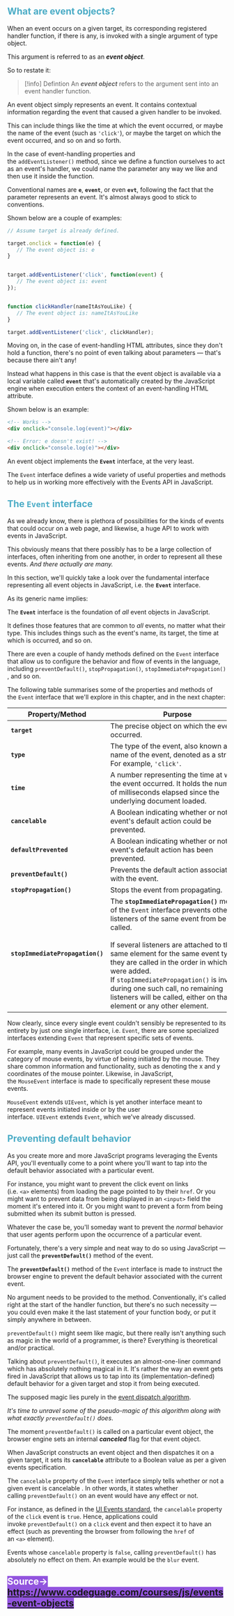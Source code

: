 
## <font color="#4bacc6">What are event objects?</font>

When an event occurs on a given target, its corresponding registered handler function, if there is any, is invoked with a single argument of type object.

This argument is referred to as an **_event object_**.

So to restate it:

> [!info] Defintion
> An **_event object_** refers to the argument sent into an event handler function.

An event object simply represents an event. It contains contextual information regarding the event that caused a given handler to be invoked.

This can include things like the time at which the event occurred, or maybe the name of the event (such as `'click'`), or maybe the target on which the event occurred, and so on and so forth.

In the case of event-handling properties and the `addEventListener()` method, since we define a function ourselves to act as an event's handler, we could name the parameter any way we like and then use it inside the function.

Conventional names are **`e`**, **`event`**, or even **`evt`**, following the fact that the parameter represents an event. It's almost always good to stick to conventions.

Shown below are a couple of examples:

```js
// Assume target is already defined.

target.onclick = function(e) {
   // The event object is: e
}


target.addEventListener('click', function(event) {
   // The event object is: event
});


function clickHandler(nameItAsYouLike) {
   // The event object is: nameItAsYouLike
}

target.addEventListener('click', clickHandler);
```

Moving on, in the case of event-handling HTML attributes, since they don't hold a function, there's no point of even talking about parameters — that's because there ain't any!

Instead what happens in this case is that the event object is available via a local variable called **`event`** that's automatically created by the JavaScript engine when execution enters the context of an event-handling HTML attribute.

Shown below is an example:

```html
<!-- Works -->
<div onclick="console.log(event)"></div>

<!-- Error: e doesn't exist! -->
<div onclick="console.log(e)"></div>
```

An event object implements the **`Event`** interface, at the very least.

The `Event` interface defines a wide variety of useful properties and methods to help us in working more effectively with the Events API in JavaScript.

## <font color="#4bacc6">The `Event` interface</font>

As we already know, there is plethora of possibilities for the kinds of events that could occur on a web page, and likewise, a huge API to work with events in JavaScript.

This obviously means that there possibly has to be a large collection of interfaces, often inheriting from one another, in order to represent all these events. _And there actually are many._

In this section, we'll quickly take a look over the fundamental interface representing all event objects in JavaScript, i.e. the **`Event`** interface.

As its generic name implies:

The **`Event`** interface is the foundation of _all_ event objects in JavaScript.

It defines those features that are common to _all_ events, no matter what their type. This includes things such as the event's name, its target, the time at which is occurred, and so on.

There are even a couple of handy methods defined on the `Event` interface that allow us to configure the behavior and flow of events in the language, including `preventDefault()`, `stopPropagation()`, `stopImmediatePropagation()`, and so on.

The following table summarises some of the properties and methods of the `Event` interface that we'll explore in this chapter, and in the next chapter:

| Property/Method                  | Purpose                                                                                                                                                                                                                                                                                                                                                                                                                              |
| -------------------------------- | ------------------------------------------------------------------------------------------------------------------------------------------------------------------------------------------------------------------------------------------------------------------------------------------------------------------------------------------------------------------------------------------------------------------------------------ |
| **`target`**                     | The precise object on which the event occurred.                                                                                                                                                                                                                                                                                                                                                                                      |
| **`type`**                       | The type of the event, also known as the name of the event, denoted as a string. For example, `'click'`.                                                                                                                                                                                                                                                                                                                             |
| **`time`**                       | A number representing the time at which the event occurred. It holds the number of milliseconds elapsed since the underlying document loaded.                                                                                                                                                                                                                                                                                        |
| **`cancelable`**                 | A Boolean indicating whether or not the event's default action could be prevented.                                                                                                                                                                                                                                                                                                                                                   |
| **`defaultPrevented`**           | A Boolean indicating whether or not the event's default action has been prevented.                                                                                                                                                                                                                                                                                                                                                   |
| **`preventDefault()`**           | Prevents the default action associated with the event.                                                                                                                                                                                                                                                                                                                                                                               |
| **`stopPropagation()`**          | Stops the event from propagating.                                                                                                                                                                                                                                                                                                                                                                                                    |
| **`stopImmediatePropagation()`** | The **`stopImmediatePropagation()`** method of the `Event` interface prevents other listeners of the same event from being called.<br><br>If several listeners are attached to the same element for the same event type, they are called in the order in which they were added. If `stopImmediatePropagation()` is invoked during one such call, no remaining listeners will be called, either on that element or any other element. |
Now clearly, since every single event couldn't sensibly be represented to its entirety by just one single interface, i.e. `Event`, there are some specialized interfaces extending `Event` that represent specific sets of events.

For example, many events in JavaScript could be grouped under the category of mouse events, by virtue of being initiated by the mouse. They share common information and functionality, such as denoting the x and y coordinates of the mouse pointer. Likewise, in JavaScript, the `MouseEvent` interface is made to specifically represent these mouse events.

`MouseEvent` extends `UIEvent`, which is yet another interface meant to represent events initiated inside or by the user interface. `UIEvent` extends `Event`, which we've already discussed.

## <font color="#4bacc6">Preventing default behavior</font>

As you create more and more JavaScript programs leveraging the Events API, you'll eventually come to a point where you'll want to tap into the default behavior associated with a particular event.

For instance, you might want to prevent the click event on links (i.e. `<a>` elements) from loading the page pointed to by their `href`. Or you might want to prevent data from being displayed in an `<input>` field the moment it's entered into it. Or you might want to prevent a form from being submitted when its submit button is pressed.

Whatever the case be, you'll someday want to prevent the _normal_ behavior that user agents perform upon the occurrence of a particular event.

Fortunately, there's a very simple and neat way to do so using JavaScript — just call the **`preventDefault()`** method of the event.

The **`preventDefault()`** method of the `Event` interface is made to instruct the browser engine to prevent the default behavior associated with the current event.

No argument needs to be provided to the method. Conventionally, it's called right at the start of the handler function, but there's no such necessity — you could even make it the last statement of your function body, or put it simply anywhere in between.

`preventDefault()` might seem like magic, but there really isn't anything such as magic in the world of a programmer, is there? Everything is theoretical and/or practical.

Talking about `preventDefault()`, it executes an almost-one-liner command which has absolutely nothing magical in it. It's rather the way an event gets fired in JavaScript that allows us to tap into its (implementation-defined) default behavior for a given target and stop it from being executed.

The supposed magic lies purely in the [event dispatch algorithm](https://dom.spec.whatwg.org/#dispatching-events).

_It's time to unravel some of the pseudo-magic of this algorithm along with what exactly `preventDefault()` does_.

The moment `preventDefault()` is called on a particular event object, the browser engine sets an internal **_canceled_** flag for that event object.

When JavaScript constructs an event object and then dispatches it on a given target, it sets its **`cancelable`** attribute to a Boolean value as per a given events specification.

The `cancelable` property of the `Event` interface simply tells whether or not a given event is cancelable . In other words, it states whether calling `preventDefault()` on an event would have any effect or not.

For instance, as defined in the [UI Events standard](https://www.w3.org/TR/uievents/), the `cancelable` property of the `click` event is `true`. Hence, applications could invoke `preventDefault()` on a `click` event and then expect it to have an effect (such as preventing the browser from following the `href` of an `<a>` element).

Events whose `cancelable` property is `false`, calling `preventDefault()` has absolutely no effect on them. An example would be the `blur` event.

## <font color="#ffffff"><span style="background:#9254de"><font color="#ffffff">Source-> https://www.codeguage.com/courses/js/events-event-objects</font></span></font>

